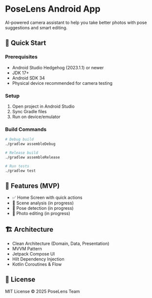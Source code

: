 # PoseLens Android App

AI-powered camera assistant to help you take better photos with pose suggestions and smart editing.

## 🚀 Quick Start

### Prerequisites
- Android Studio Hedgehog (2023.1.1) or newer
- JDK 17+
- Android SDK 34
- Physical device recommended for camera testing

### Setup
1. Open project in Android Studio
2. Sync Gradle files
3. Run on device/emulator

### Build Commands
```bash
# Debug build
./gradlew assembleDebug

# Release build
./gradlew assembleRelease

# Run tests
./gradlew test
```

## 📱 Features (MVP)
- ✅ Home Screen with quick actions
- 🚧 Scene analysis (in progress)
- 🚧 Pose detection (in progress)
- 🚧 Photo editing (in progress)

## 🏗️ Architecture
- Clean Architecture (Domain, Data, Presentation)
- MVVM Pattern
- Jetpack Compose UI
- Hilt Dependency Injection
- Kotlin Coroutines & Flow

## 📄 License
MIT License © 2025 PoseLens Team
